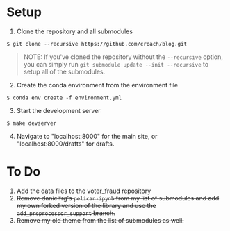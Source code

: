 # Setup

1. Clone the repository and all submodules

`$ git clone --recursive https://github.com/croach/blog.git`

> NOTE: If you've cloned the repository without the `--recursive` option, you can simply run `git submodule update --init --recursive` to setup all of the submodules.

2. Create the conda environment from the environment file

`$ conda env create -f environment.yml`

3. Start the development server

`$ make devserver`

4. Navigate to "localhost:8000" for the main site, or "localhost:8000/drafts" for drafts.


# To Do

1. Add the data files to the voter_fraud repository
2. ~~Remove danielfrg's `pelican-ipynb` from my list of submodules and add my own forked version of the library and use the `add_preprocessor_support` branch.~~
3. ~~Remove my old theme from the list of submodules as well.~~
